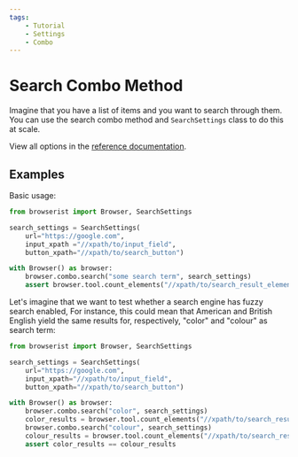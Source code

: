 ```yaml
---
tags:
    - Tutorial
    - Settings
    - Combo
---
```


# Search Combo Method
Imagine that you have a list of items and you want to search through them. You can use the search combo method and `SearchSettings` class to do this at scale.

View all options in the [reference documentation](../../reference/browser/combo/search.md#searchsettings).

## Examples
Basic usage:

```python title="" linenums="1"
from browserist import Browser, SearchSettings

search_settings = SearchSettings(
    url="https://google.com",
    input_xpath ="//xpath/to/input_field",
    button_xpath="//xpath/to/search_button")

with Browser() as browser:
    browser.combo.search("some search term", search_settings)
    assert browser.tool.count_elements("//xpath/to/search_result_elements") > 0
```

Let's imagine that we want to test whether a search engine has fuzzy search enabled, For instance, this could mean that American and British English yield the same results for, respectively, "color" and "colour" as search term:

```python title="" linenums="1"
from browserist import Browser, SearchSettings

search_settings = SearchSettings(
    url="https://google.com",
    input_xpath="//xpath/to/input_field",
    button_xpath="//xpath/to/search_button")

with Browser() as browser:
    browser.combo.search("color", search_settings)
    color_results = browser.tool.count_elements("//xpath/to/search_result_elements")
    browser.combo.search("colour", search_settings)
    colour_results = browser.tool.count_elements("//xpath/to/search_result_elements")
    assert color_results == colour_results
```
